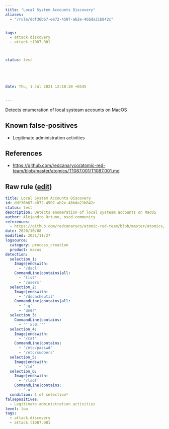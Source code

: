 ```yaml
---
title: "Local System Accounts Discovery"
aliases:
  - "/rule/ddf36b67-e872-4507-ab2e-46bda21b842c"


tags:
  - attack.discovery
  - attack.t1087.001



status: test





date: Thu, 1 Jul 2021 12:18:30 +0545


---
```


Detects enumeration of local systeam accounts on MacOS

<!--more-->


## Known false-positives

* Legitimate administration activities



## References

* https://github.com/redcanaryco/atomic-red-team/blob/master/atomics/T1087.001/T1087.001.md


## Raw rule ([edit](https://github.com/SigmaHQ/sigma/edit/master/rules/linux/macos/process_creation/proc_creation_macos_local_account.yml))
```yaml
title: Local System Accounts Discovery
id: ddf36b67-e872-4507-ab2e-46bda21b842c
status: test
description: Detects enumeration of local systeam accounts on MacOS
author: Alejandro Ortuno, oscd.community
references:
  - https://github.com/redcanaryco/atomic-red-team/blob/master/atomics/T1087.001/T1087.001.md
date: 2020/10/08
modified: 2021/11/27
logsource:
  category: process_creation
  product: macos
detection:
  selection_1:
    Image|endswith:
      - '/dscl'
    CommandLine|contains|all:
      - 'list'
      - '/users'
  selection_2:
    Image|endswith:
      - '/dscacheutil'
    CommandLine|contains|all:
      - '-q'
      - 'user'
  selection_3:
    CommandLine|contains:
      - '''x:0:'''
  selection_4:
    Image|endswith:
      - '/cat'
    CommandLine|contains:
      - '/etc/passwd'
      - '/etc/sudoers'
  selection_5:
    Image|endswith:
      - '/id'
  selection_6:
    Image|endswith:
      - '/lsof'
    CommandLine|contains:
      - '-u'
  condition: 1 of selection*
falsepositives:
  - Legitimate administration activities
level: low
tags:
  - attack.discovery
  - attack.t1087.001

```
